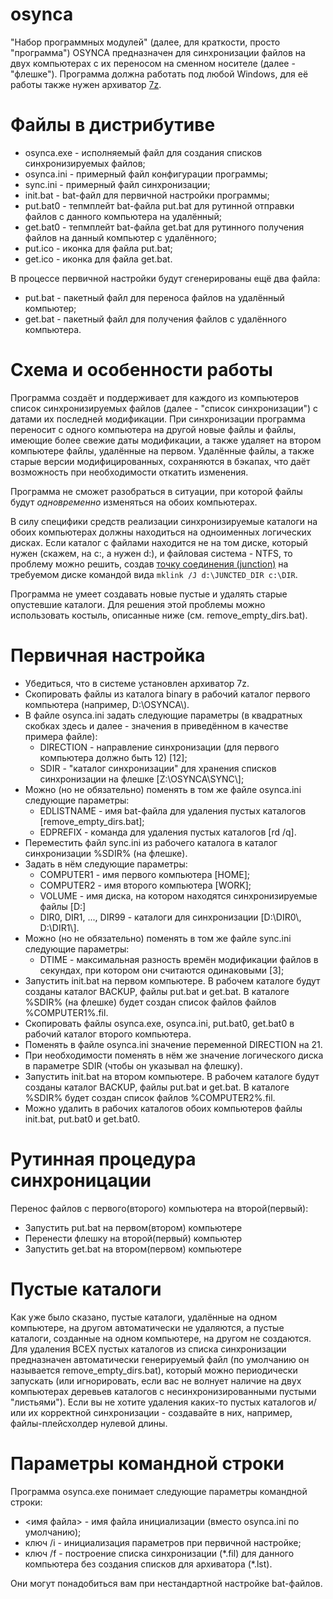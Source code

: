 # osynca

"Набор программных модулей" (далее, для краткости, просто "программа") OSYNCA предназначен для синхронизации файлов на двух компьютерах с их переносом на сменном носителе (далее - "флешке"). Программа должна работать под любой Windows, для её работы также нужен архиватор [7z](http://www.7-zip.org/).

# Файлы в дистрибутиве

* osynca.exe - исполняемый файл для создания списков синхронизируемых файлов;
* osynca.ini - примерный файл конфигурации программы;
* sync.ini - примерный файл синхронизации;
* init.bat - bat-файл для первичной настройки программы;
* put.bat0 - тепмплейт bat-файла put.bat для рутинной отправки файлов с данного компьютера на удалённый;
* get.bat0 - тепмплейт bat-файла get.bat для рутинного получения файлов на данный компьютер с удалённого;
* put.ico - иконка для файла put.bat;
* get.ico - иконка для файла get.bat.

В процессе первичной настройки будут сгенерированы ещё два файла:

* put.bat - пакетный файл для переноса файлов на удалённый компьютер;
* get.bat - пакетный файл для получения файлов с удалённого компьютера.

# Схема и особенности работы

Программа создаёт и поддерживает для каждого из компьютеров список синхронизируемых файлов (далее - "список синхронизации") с датами их последней модификации. При синхронизации программа переносит с одного компьютера на другой новые файлы и файлы, имеющие более свежие даты модификации, а также удаляет на втором компьютере файлы, удалённые на первом. Удалённые файлы, а также старые версии модифицированных, сохраняются в бэкапах, что даёт возможность при необходимости откатить изменения.

Программа не сможет разобраться в ситуации, при которой файлы будут *одновременно* изменяться на обоих компьютерах.

В силу специфики средств реализации синхронизируемые каталоги на обоих компьютерах должны находиться  на одноименных логических дисках. Если каталог с файлами находится не на том диске, который нужен (скажем, на c:, а нужен d:), и файловая система - NTFS, то проблему можно решить, создав [точку соединения (junction)](https://ru.wikipedia.org/wiki/%D0%A2%D0%BE%D1%87%D0%BA%D0%B0_%D1%81%D0%BE%D0%B5%D0%B4%D0%B8%D0%BD%D0%B5%D0%BD%D0%B8%D1%8F_NTFS) на требуемом диске командой вида `mklink /J d:\JUNCTED_DIR c:\DIR`.

Программа не умеет создавать новые пустые и удалять старые опустевшие каталоги. Для решения этой проблемы можно использовать костыль, описанные ниже (см. remove_empty_dirs.bat).

# Первичная настройка

- Убедиться, что в системе установлен архиватор 7z.
- Скопировать файлы из каталога binary в рабочий каталог первого компьютера (например, D:\OSYNCA\\).
- В файле osynca.ini задать следующие параметры (в квадратных скобках здесь и далее - значения в приведённом в качестве примера файле):
  - DIRECTION - направление синхронизации (для первого компьютера должно быть 12) [12];
  - SDIR - "каталог синхронизации" для хранения списков синхронизации на флешке [Z:\OSYNCA\\SYNC\\];
- Можно (но не обязательно) поменять в том же файле osynca.ini следующие параметры:
  - EDLISTNAME - имя bat-файла для удаления пустых каталогов [remove_empty_dirs.bat];
  - EDPREFIX - команда для удаления пустых каталогов [rd /q].
- Переместить файл sync.ini из рабочего каталога в каталог синхронизации %SDIR% (на флешке).
- Задать в нём следующие параметры:
  - COMPUTER1 - имя первого компьютера [HOME];
  - COMPUTER2 - имя второго компьютера [WORK];
  - VOLUME - имя диска, на котором находятся синхронизируемые файлы [D:]
  - DIR0, DIR1, ..., DIR99 - каталоги для синхронизации [D:\DIR0\\, D:\DIR1\\].
- Можно (но не обязательно) поменять в том же файле sync.ini следующие параметры:
  - DTIME - максимальная разность времён модификации файлов в секундах, при котором они считаются одинаковыми [3];
- Запустить init.bat на первом компьютере. В рабочем каталоге будут созданы каталог BACKUP, файлы put.bat и get.bat. В каталоге %SDIR% (на флешке) будет создан список файлов файлов %COMPUTER1%.fil.
- Скопировать файлы osynca.exe, osynca.ini, put.bat0, get.bat0 в рабочий каталог второго компьютера.
- Поменять в файле osynca.ini значение переменной DIRECTION на 21.
- При необходимости поменять в нём же значение логического диска в параметре SDIR (чтобы он указывал на флешку).
- Запустить init.bat на втором компьютере. В рабочем каталоге будут созданы каталог BACKUP, файлы put.bat и get.bat. В каталоге %SDIR% будет создан список файлов %COMPUTER2%.fil.
- Можно удалить в рабочих каталогов обоих компьютеров файлы init.bat, put.bat0 и get.bat0.

# Рутинная процедура синхроницации

Перенос файлов с первого(второго) компьютера на второй(первый):

- Запустить put.bat на первом(втором) компьютере
- Перенести флешку на второй(первый) компьютер
- Запустить get.bat на втором(первом) компьютере

# Пустые каталоги

Как уже было сказано, пустые каталоги, удалённые на одном компьютере, на другом автоматически не удаляются, а пустые каталоги, созданные на одном компьютере, на другом не создаются. Для удаления ВСЕХ пустых каталогов из списка синхронизации предназначен автоматически генерируемый файл (по умолчанию он называется remove_empty_dirs.bat), который можно периодически запускать (или игнорировать, если вас не волнует наличие на двух компьютерах деревьев каталогов с несинхронизированными пустыми "листьями"). Если вы не хотите удаления каких-то пустых каталогов и/или их корректной синхронизации - создавайте в них, например, файлы-плейсхолдер нулевой длины.

# Параметры командной строки

Программа osynca.exe понимает следующие параметры командной строки:

- <имя файла> - имя файла инициализации (вместо osynca.ini по умолчанию);
- ключ /i - инициализация параметров при первичной настройке;
- ключ /f - построение списка синхронизации (\*.fil) для данного компьютера без создания списков для архиватора (\*.lst).

Они могут понадобиться вам при нестандартной настройке bat-файлов.

